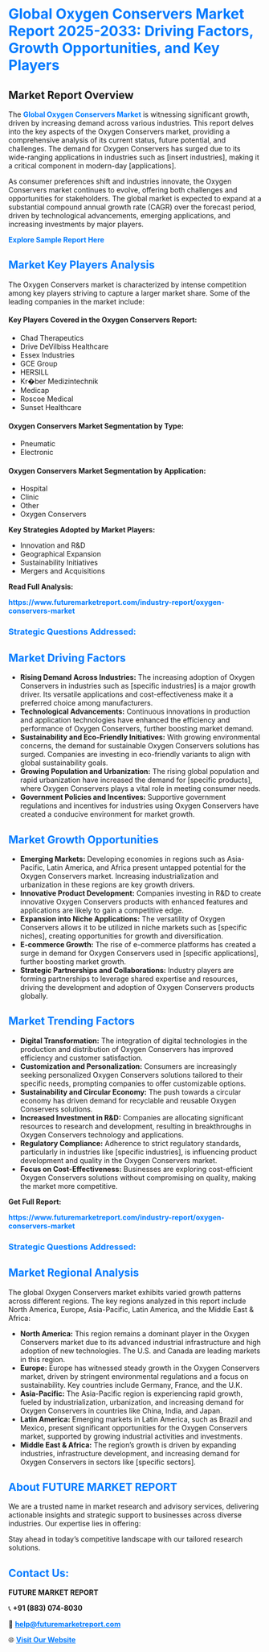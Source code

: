 <h1 style="color: #007BFF;">Global Oxygen Conservers Market Report 2025-2033: Driving Factors, Growth Opportunities, and Key Players</h1>

<section id="overview">
<h2>Market Report Overview</h2>
<p>The <a href="https://www.futuremarketreport.com/industry-report/oxygen-conservers-market" style="color: #007BFF; text-decoration: none;"><strong>Global Oxygen Conservers Market</strong></a> is witnessing significant growth, driven by increasing demand across various industries. This report delves into the key aspects of the Oxygen Conservers market, providing a comprehensive analysis of its current status, future potential, and challenges. The demand for Oxygen Conservers has surged due to its wide-ranging applications in industries such as [insert industries], making it a critical component in modern-day [applications].</p>
<p>As consumer preferences shift and industries innovate, the Oxygen Conservers market continues to evolve, offering both challenges and opportunities for stakeholders. The global market is expected to expand at a substantial compound annual growth rate (CAGR) over the forecast period, driven by technological advancements, emerging applications, and increasing investments by major players.</p>
</section>

<section id="overview">
<p><a href="https://www.futuremarketreport.com/request-sample/reportId=127539" style="color: #007BFF; text-decoration: none;"><strong>Explore Sample Report Here</strong></a></p>
</section>

<section id="key-players">
<h2 style="color: #007BFF;">Market Key Players Analysis</h2>
<p>The Oxygen Conservers market is characterized by intense competition among key players striving to capture a larger market share. Some of the leading companies in the market include:</p>
<h4>Key Players Covered in the Oxygen Conservers Report:</h4>
<ul><li>Chad Therapeutics</li><li>Drive DeVilbiss Healthcare</li><li>Essex Industries</li><li>GCE Group</li><li>HERSILL</li><li>Kr�ber Medizintechnik</li><li>Medicap</li><li>Roscoe Medical</li><li>Sunset Healthcare</li></ul>
<h4>Oxygen Conservers Market Segmentation by Type:</h4>
<ul><li>Pneumatic</li><li>Electronic</li></ul>

<h4>Oxygen Conservers Market Segmentation by Application:</h4>
<ul><li>Hospital</li><li>Clinic</li><li>Other</li><li>Oxygen Conservers</li></ul>
<p><strong>Key Strategies Adopted by Market Players:</strong></p>
<ul>
<li>Innovation and R&D</li>
<li>Geographical Expansion</li>
<li>Sustainability Initiatives</li>
<li>Mergers and Acquisitions</li>
</ul>
</section>

<section>
<p><strong>Read Full Analysis: </strong></p><a href="https://www.futuremarketreport.com/industry-report/oxygen-conservers-market" style="color: #007BFF; text-decoration: none;"><strong>https://www.futuremarketreport.com/industry-report/oxygen-conservers-market</strong></a>
<h3 style="color: #007BFF;">Strategic Questions Addressed:</h3>
</section>

<section id="driving-factors">
<h2 style="color: #007BFF;">Market Driving Factors</h2>
<ul>
<li><strong>Rising Demand Across Industries:</strong> The increasing adoption of Oxygen Conservers in industries such as [specific industries] is a major growth driver. Its versatile applications and cost-effectiveness make it a preferred choice among manufacturers.</li>
<li><strong>Technological Advancements:</strong> Continuous innovations in production and application technologies have enhanced the efficiency and performance of Oxygen Conservers, further boosting market demand.</li>
<li><strong>Sustainability and Eco-Friendly Initiatives:</strong> With growing environmental concerns, the demand for sustainable Oxygen Conservers solutions has surged. Companies are investing in eco-friendly variants to align with global sustainability goals.</li>
<li><strong>Growing Population and Urbanization:</strong> The rising global population and rapid urbanization have increased the demand for [specific products], where Oxygen Conservers plays a vital role in meeting consumer needs.</li>
<li><strong>Government Policies and Incentives:</strong> Supportive government regulations and incentives for industries using Oxygen Conservers have created a conducive environment for market growth.</li>
</ul>
</section>

<section id="growth-opportunities">
<h2 style="color: #007BFF;">Market Growth Opportunities</h2>
<ul>
<li><strong>Emerging Markets:</strong> Developing economies in regions such as Asia-Pacific, Latin America, and Africa present untapped potential for the Oxygen Conservers market. Increasing industrialization and urbanization in these regions are key growth drivers.</li>
<li><strong>Innovative Product Development:</strong> Companies investing in R&D to create innovative Oxygen Conservers products with enhanced features and applications are likely to gain a competitive edge.</li>
<li><strong>Expansion into Niche Applications:</strong> The versatility of Oxygen Conservers allows it to be utilized in niche markets such as [specific niches], creating opportunities for growth and diversification.</li>
<li><strong>E-commerce Growth:</strong> The rise of e-commerce platforms has created a surge in demand for Oxygen Conservers used in [specific applications], further boosting market growth.</li>
<li><strong>Strategic Partnerships and Collaborations:</strong> Industry players are forming partnerships to leverage shared expertise and resources, driving the development and adoption of Oxygen Conservers products globally.</li>
</ul>
</section>

<section id="trending-factors">
<h2 style="color: #007BFF;">Market Trending Factors</h2>
<ul>
<li><strong>Digital Transformation:</strong> The integration of digital technologies in the production and distribution of Oxygen Conservers has improved efficiency and customer satisfaction.</li>
<li><strong>Customization and Personalization:</strong> Consumers are increasingly seeking personalized Oxygen Conservers solutions tailored to their specific needs, prompting companies to offer customizable options.</li>
<li><strong>Sustainability and Circular Economy:</strong> The push towards a circular economy has driven demand for recyclable and reusable Oxygen Conservers solutions.</li>
<li><strong>Increased Investment in R&D:</strong> Companies are allocating significant resources to research and development, resulting in breakthroughs in Oxygen Conservers technology and applications.</li>
<li><strong>Regulatory Compliance:</strong> Adherence to strict regulatory standards, particularly in industries like [specific industries], is influencing product development and quality in the Oxygen Conservers market.</li>
<li><strong>Focus on Cost-Effectiveness:</strong> Businesses are exploring cost-efficient Oxygen Conservers solutions without compromising on quality, making the market more competitive.</li>
</ul>
</section>

<section>
<p><strong>Get Full Report: </strong></p><a href="https://www.futuremarketreport.com/industry-report/oxygen-conservers-market" style="color: #007BFF; text-decoration: none;"><strong>https://www.futuremarketreport.com/industry-report/oxygen-conservers-market</strong></a>
<h3 style="color: #007BFF;">Strategic Questions Addressed:</h3>
</section>


<section id="regional-analysis">
<h2 style="color: #007BFF;">Market Regional Analysis</h2>
<p>The global Oxygen Conservers market exhibits varied growth patterns across different regions. The key regions analyzed in this report include North America, Europe, Asia-Pacific, Latin America, and the Middle East & Africa:</p>
<ul>
<li><strong>North America:</strong> This region remains a dominant player in the Oxygen Conservers market due to its advanced industrial infrastructure and high adoption of new technologies. The U.S. and Canada are leading markets in this region.</li>
<li><strong>Europe:</strong> Europe has witnessed steady growth in the Oxygen Conservers market, driven by stringent environmental regulations and a focus on sustainability. Key countries include Germany, France, and the U.K.</li>
<li><strong>Asia-Pacific:</strong> The Asia-Pacific region is experiencing rapid growth, fueled by industrialization, urbanization, and increasing demand for Oxygen Conservers in countries like China, India, and Japan.</li>
<li><strong>Latin America:</strong> Emerging markets in Latin America, such as Brazil and Mexico, present significant opportunities for the Oxygen Conservers market, supported by growing industrial activities and investments.</li>
<li><strong>Middle East & Africa:</strong> The region’s growth is driven by expanding industries, infrastructure development, and increasing demand for Oxygen Conservers in sectors like [specific sectors].</li>
</ul>
</section>

<footer>
<h2 style="color: #007BFF;">About FUTURE MARKET REPORT</h2>
<p>We are a trusted name in market research and advisory services, delivering actionable insights and strategic support to businesses across diverse industries. Our expertise lies in offering:</p>

<p>Stay ahead in today’s competitive landscape with our tailored research solutions.</p>

<h2 style="color: #007BFF;">Contact Us:</h2>
<p><strong>FUTURE MARKET REPORT</strong></p>
<p>📞 <strong>+91 (883) 074-8030</strong></p>
<p>📧 <strong><a href="mailto:help@futuremarketreport.com" style="color: #007BFF;">help@futuremarketreport.com</a></strong></p>
<p>🌐 <strong><a href="https://www.futuremarketreport.com/" style="color: #007BFF;">Visit Our Website</a></strong></p>
</footer>